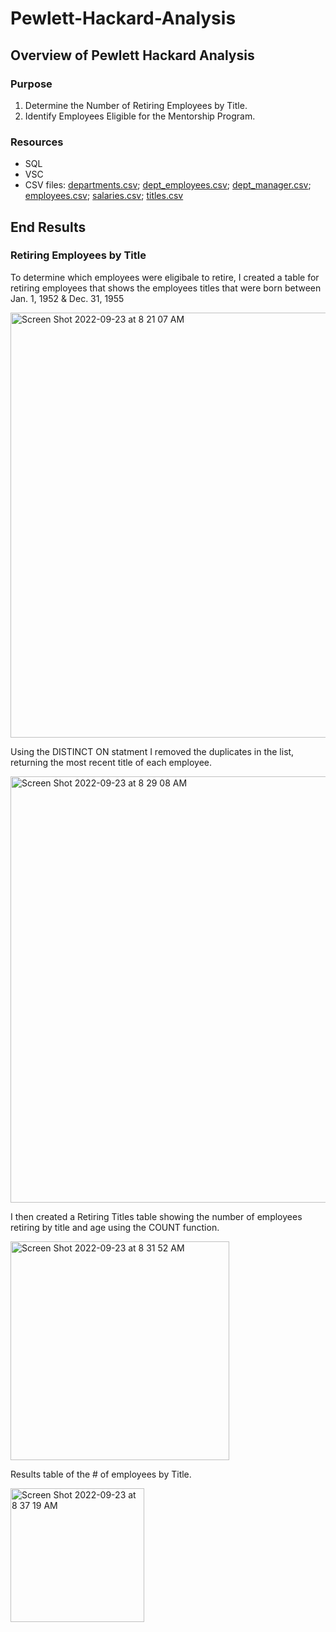 # Pewlett-Hackard-Analysis

## Overview of Pewlett Hackard Analysis

### Purpose
1. Determine the Number of Retiring Employees by Title.
2. Identify Employees Eligible for the Mentorship Program.

### Resources
- SQL
- VSC
- CSV files:
[departments.csv](https://github.com/jbailey2705/Pewlett-Hackard-Analysis/files/9634126/departments.csv);
[dept_employees.csv](https://github.com/jbailey2705/Pewlett-Hackard-Analysis/files/9634127/dept_employees.csv);
[dept_manager.csv](https://github.com/jbailey2705/Pewlett-Hackard-Analysis/files/9634129/dept_manager.csv);
[employees.csv](https://github.com/jbailey2705/Pewlett-Hackard-Analysis/files/9634130/employees.csv);
[salaries.csv](https://github.com/jbailey2705/Pewlett-Hackard-Analysis/files/9634131/salaries.csv);
[titles.csv](https://github.com/jbailey2705/Pewlett-Hackard-Analysis/files/9634132/titles.csv)


## End Results

### Retiring Employees by Title

To determine which employees were eligibale to retire, I created a table for retiring employees that shows the employees titles that were born between Jan. 1, 1952 & Dec. 31, 1955 

<img width="680" alt="Screen Shot 2022-09-23 at 8 21 07 AM" src="https://user-images.githubusercontent.com/109354592/191970384-25767011-95d6-4d62-9ce7-422c44d023e5.png">

Using the DISTINCT ON statment I removed the duplicates in the list, returning the most recent title of each employee.

<img width="682" alt="Screen Shot 2022-09-23 at 8 29 08 AM" src="https://user-images.githubusercontent.com/109354592/191971367-b7e5b4b0-eef6-47b4-9555-96ec79a04c21.png">

I then created a Retiring Titles table showing the number of employees retiring by title and age using the COUNT function.

<img width="350" alt="Screen Shot 2022-09-23 at 8 31 52 AM" src="https://user-images.githubusercontent.com/109354592/191971969-91e429ba-fca2-4f88-942b-e54226d78cb1.png">

Results table of the # of employees by Title.

<img width="214" alt="Screen Shot 2022-09-23 at 8 37 19 AM" src="https://user-images.githubusercontent.com/109354592/191972731-885943b8-04c9-444d-8a04-674a1e14a916.png">


